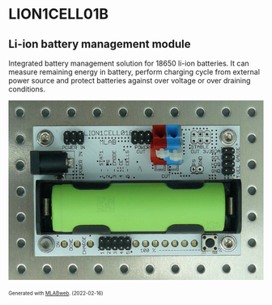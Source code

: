 <!--- PrjInfo ---> <!--- Please remove this line after manually editing --->
<!--- 00a56be08b96043df9e37d6aff7b6990 --->
<!--- Created:2022-02-16 21:26:30.300716: ---> 
<!--- Author:: ---> 
<!--- AuthorEmail:: ---> 
<!--- Tags:: ---> 
<!--- Ust:: ---> 
<!--- Label --->
<!--- ELabel ---> 
<!--- Name:LION1CELL01B: --->
# LION1CELL01B
<!--- LongName --->
## Li-ion battery management module
<!--- ELongName ---> 

<!--- Lead --->
Integrated battery management solution for 18650 li-ion batteries. It can measure remaining energy in battery, perform charging cycle from external power source and protect batteries against over voltage or over draining conditions.
<!--- ELead ---> 

![LION1CELL01B](doc/img/LION1CELL01B_small.jpg) 


<!--- Description --->
<!--- EDescription --->
<!--- Content --->
<!--- EContent --->
<sub><sup> Generated with [MLABweb](https://github.com/MLAB-project/MLABweb). (2022-02-16)</sup></sub>